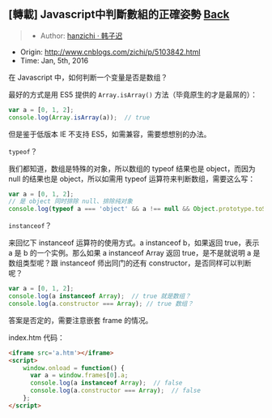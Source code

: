 ## [轉載] Javascript中判斷數組的正確姿勢 [Back](./../post.md)

> - Author: [hanzichi · 韩子迟](https://github.com/hanzichi)
- Origin: http://www.cnblogs.com/zichi/p/5103842.html
- Time: Jan, 5th, 2016

在 Javascript 中，如何判断一个变量是否是数组？

最好的方式是用 ES5 提供的 `Array.isArray()` 方法（毕竟原生的才是最屌的）：

```js
var a = [0, 1, 2];
console.log(Array.isArray(a));  // true
```

但是鉴于低版本 IE 不支持 ES5，如需兼容，需要想想别的办法。

`typeof`？

我们都知道，数组是特殊的对象，所以数组的 typeof 结果也是 object，而因为 null 的结果也是 object，所以如需用 typeof 运算符来判断数组，需要这么写：

```js
var a = [0, 1, 2];
// 是 object 同时排除 null、排除纯对象
console.log(typeof a === 'object' && a !== null && Object.prototype.toString.call(a) !== '[object Object]');  // true
```

`instanceof`？

来回忆下 instanceof 运算符的使用方式。a instanceof b，如果返回 true，表示 a 是 b 的一个实例。那么如果 a instanceof Array 返回 true，是不是就说明 a 是 数组类型呢？跟 instanceof 师出同门的还有 constructor，是否同样可以判断呢？

```js
var a = [0, 1, 2];
console.log(a instanceof Array);  // true 就是数组？
console.log(a.constructor === Array); // true 数组？
```

答案是否定的，需要注意嵌套 frame 的情况。

index.htm 代码：

```html
<iframe src='a.htm'></iframe>
<script>
    window.onload = function() {
      var a = window.frames[0].a;
      console.log(a instanceof Array);  // false
      console.log(a.constructor === Array);  // false
    };
</script>
```